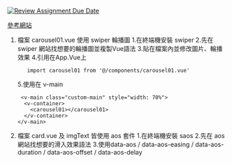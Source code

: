 [![Review Assignment Due Date](https://classroom.github.com/assets/deadline-readme-button-22041afd0340ce965d47ae6ef1cefeee28c7c493a6346c4f15d667ab976d596c.svg)](https://classroom.github.com/a/aMHx-K_k)


 [參考網站](https://jo-zu-works.site/)
  1. 檔案 carousel01.vue 使用 swiper 輪播圖
    1.在終端機安裝 swiper
    2.先在 swiper 網站找想要的輪播圖並複製Vue語法
    3.貼在檔案內並修改圖片、輪播效果
    4.引用在App.Vue上
       ```
          import carousel01 from '@/components/carousel01.vue'
       ```
     5.使用在 v-main 
      ```
       <v-main class="custom-main" style="width: 70%">
        <v-container>
          <carousel01></carousel01>
        </v-container>
      </v-main>
       ```

   2. 檔案 card.vue 及 imgText 皆使用 aos 套件
     1.在終端機安裝 saos
     2.先在 aos 網站找想要的滑入效果語法
     3.使用data-aos / data-aos-easing / data-aos-duration / data-aos-offset / data-aos-delay
          
  
